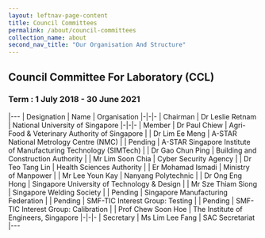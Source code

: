 ```yaml
---
layout: leftnav-page-content
title: Council Committees
permalink: /about/council-committees
collection_name: about
second_nav_title: "Our Organisation And Structure"
---
```


## Council Committee For Laboratory (CCL)
### Term : 1 July 2018 - 30 June 2021

|---
| Designation | Name | Organisation
|-|-|-
| Chairman | Dr Leslie Retnam | National University of Singapore
|-|-|-
| Member | Dr Paul Chiew | Agri-Food & Veterinary Authority of Singapore
| | Dr Lim Ee Meng | A-STAR National Metrology Centre (NMC)
| | Pending | A-STAR Singapore Institute of Manufacturing Technology (SIMTech)
| | Dr Gao Chun Ping | Building and Construction Authority
| | Mr Lim Soon Chia | Cyber Security Agency
| | Dr Teo Tang Lin | Health Sciences Authority
| | Er Mohamad Ismadi | Ministry of Manpower
| | Mr Lee Youn Kay | Nanyang Polytechnic
| | Dr Ong Eng Hong | Singapore University of Technology & Design
| | Mr Sze Thiam Siong | Singapore Welding Society 
| | Pending | Singapore Manufacturing Federation
| | Pending | SMF-TIC Interest Group: Testing
| | Pending | SMF-TIC Interest Group: Calibration
| | Prof Chew Soon Hoe | The Institute of Engineers, Singapore 
|-|-|-
| Secretary | Ms Lim Lee Fang | SAC Secretariat
|---
